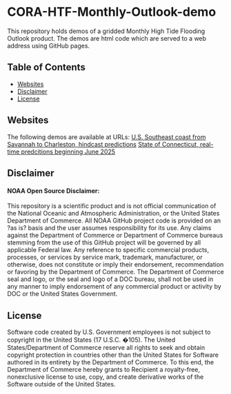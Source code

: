 # CORA-HTF-Monthly-Outlook-demo

This repository holds demos of a gridded Monthly High Tide Flooding Outlook product. The demos are html code which are served to a web address using GitHub pages.


## Table of Contents
- [Websites](#websites)
- [Disclaimer](#disclaimer)
- [License](#license)


## Websites

The following demos are available at URLs:
[U.S. Southeast coast from Savannah to Charleston, hindcast predictions](https://noaa-co-ops.github.io/CORA-HTF-Monthly-Outlook-demo/demo_Pulaski2Charleston.html)
[State of Connecticut, real-time predcitions beginning June 2025](https://noaa-co-ops.github.io/CORA-HTF-Monthly-Outlook-demo/demo_CT_predictions.html)


## Disclaimer
#### NOAA Open Source Disclaimer:

This repository is a scientific product and is not official communication of the National Oceanic and Atmospheric Administration, or the United States Department of Commerce. All NOAA GitHub project code is provided on an ?as is? basis and the user assumes responsibility for its use. Any claims against the Department of Commerce or Department of Commerce bureaus stemming from the use of this GitHub project will be governed by all applicable Federal law. Any reference to specific commercial products, processes, or services by service mark, trademark, manufacturer, or otherwise, does not constitute or imply their endorsement, recommendation or favoring by the Department of Commerce. The Department of Commerce seal and logo, or the seal and logo of a DOC bureau, shall not be used in any manner to imply endorsement of any commercial product or activity by DOC or the United States Government.


## License

Software code created by U.S. Government employees is not subject to copyright in the United States (17 U.S.C. �105). The United States/Department of Commerce reserve all rights to seek and obtain copyright protection in countries other than the United States for Software authored in its entirety by the Department of Commerce. To this end, the Department of Commerce hereby grants to Recipient a royalty-free, nonexclusive license to use, copy, and create derivative works of the Software outside of the United States.
